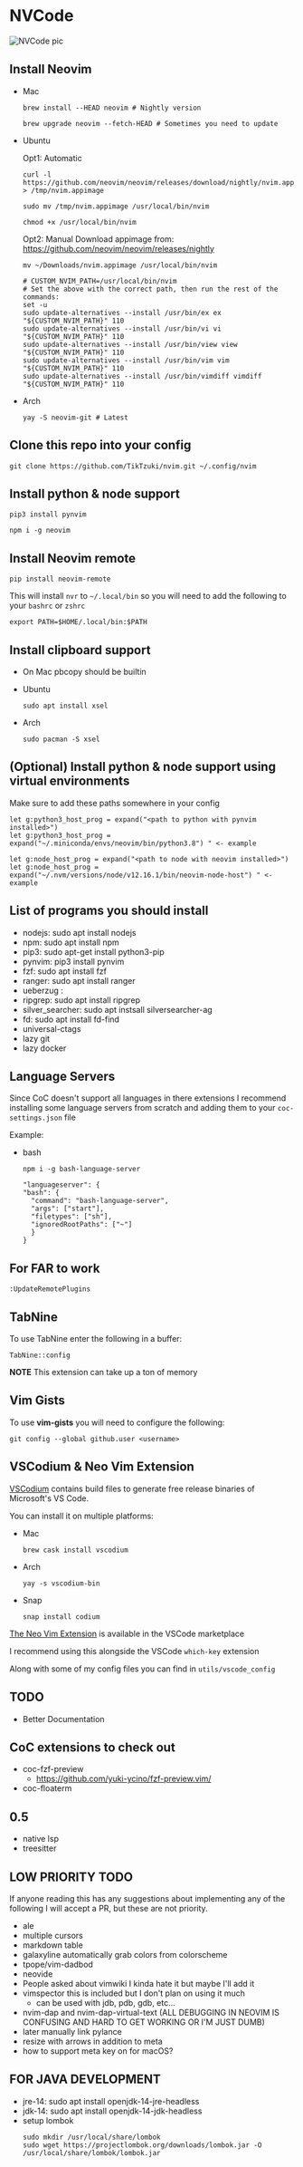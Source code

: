 # NVCode

![NVCode pic](./utils/images/nvim.png)

## Install Neovim

- Mac

  ```
  brew install --HEAD neovim # Nightly version

  brew upgrade neovim --fetch-HEAD # Sometimes you need to update
  ```

- Ubuntu

  Opt1: Automatic

  ```
  curl -l https://github.com/neovim/neovim/releases/download/nightly/nvim.appimage > /tmp/nvim.appimage

  sudo mv /tmp/nvim.appimage /usr/local/bin/nvim

  chmod +x /usr/local/bin/nvim
  ```

  Opt2: Manual
  Download appimage from:
  https://github.com/neovim/neovim/releases/nightly

  ```
  mv ~/Downloads/nvim.appimage /usr/local/bin/nvim

  # CUSTOM_NVIM_PATH=/usr/local/bin/nvim
  # Set the above with the correct path, then run the rest of the commands:
  set -u
  sudo update-alternatives --install /usr/bin/ex ex "${CUSTOM_NVIM_PATH}" 110
  sudo update-alternatives --install /usr/bin/vi vi "${CUSTOM_NVIM_PATH}" 110
  sudo update-alternatives --install /usr/bin/view view "${CUSTOM_NVIM_PATH}" 110
  sudo update-alternatives --install /usr/bin/vim vim "${CUSTOM_NVIM_PATH}" 110
  sudo update-alternatives --install /usr/bin/vimdiff vimdiff "${CUSTOM_NVIM_PATH}" 110
  ```

- Arch

  ```
  yay -S neovim-git # Latest
  ```

## Clone this repo into your config

```
git clone https://github.com/TikTzuki/nvim.git ~/.config/nvim
```

## Install python & node support

```
pip3 install pynvim
```

```
npm i -g neovim
```

## Install Neovim remote

```
pip install neovim-remote
```

This will install `nvr` to `~/.local/bin` so you will need to add the following to your `bashrc` or `zshrc`

```
export PATH=$HOME/.local/bin:$PATH
```

## Install clipboard support

- On Mac pbcopy should be builtin

- Ubuntu

  ```
  sudo apt install xsel
  ```

- Arch

  ```
  sudo pacman -S xsel
  ```

## (Optional) Install python & node support using virtual environments

Make sure to add these paths somewhere in your config

```
let g:python3_host_prog = expand("<path to python with pynvim installed>")
let g:python3_host_prog = expand("~/.miniconda/envs/neovim/bin/python3.8") " <- example

let g:node_host_prog = expand("<path to node with neovim installed>")
let g:node_host_prog = expand("~/.nvm/versions/node/v12.16.1/bin/neovim-node-host") " <- example
```

## List of programs you should install

- nodejs: sudo apt install nodejs
- npm: sudo apt install npm
- pip3: sudo apt-get install python3-pip
- pynvim: pip3 install pynvim
- fzf: sudo apt install fzf
- ranger: sudo apt install ranger
- ueberzug :
- ripgrep: sudo apt install ripgrep
- silver_searcher: sudo apt instsall silversearcher-ag
- fd: sudo apt install fd-find
- universal-ctags
- lazy git
- lazy docker

## Language Servers

Since CoC doesn't support all languages in there extensions
I recommend installing some language servers from scratch
and adding them to your `coc-settings.json` file

Example:

- bash

  `npm i -g bash-language-server`

  ```
  "languageserver": {
  "bash": {
    "command": "bash-language-server",
    "args": ["start"],
    "filetypes": ["sh"],
    "ignoredRootPaths": ["~"]
    }
  }
  ```

## For FAR to work

```
:UpdateRemotePlugins
```

## TabNine

To use TabNine enter the following in a buffer:

```
TabNine::config
```

**NOTE** This extension can take up a ton of memory

## Vim Gists

To use **vim-gists** you will need to configure the following:

```
git config --global github.user <username>
```

## VSCodium & Neo Vim Extension

[VSCodium](https://github.com/VSCodium/vscodium) contains build files to generate free release binaries of Microsoft's VS Code.

You can install it on multiple platforms:

- Mac

  ```
  brew cask install vscodium
  ```

- Arch

  ```
  yay -s vscodium-bin
  ```

- Snap

  ```
  snap install codium
  ```

[The Neo Vim Extension](https://github.com/asvetliakov/vscode-neovim) is available in the VSCode marketplace

I recommend using this alongside the VSCode `which-key` extension

Along with some of my config files you can find in `utils/vscode_config`

## TODO

- Better Documentation

## CoC extensions to check out

- coc-fzf-preview
  - https://github.com/yuki-ycino/fzf-preview.vim/
- coc-floaterm

## 0.5

- native lsp
- treesitter

## LOW PRIORITY TODO

If anyone reading this has any suggestions about implementing any of the following I will accept a PR, but these are not priority.

- ale
- multiple cursors
- markdown table
- galaxyline automatically grab colors from colorscheme
- tpope/vim-dadbod
- neovide
- People asked about vimwiki I kinda hate it but maybe I'll add it
- vimspector this is included but I don't plan on using it much
  - can be used with jdb, pdb, gdb, etc...
- nvim-dap and nvim-dap-virtual-text (ALL DEBUGGING IN NEOVIM IS CONFUSING AND HARD TO GET WORKING OR I'M JUST DUMB)
- later manually link pylance
- resize with arrows in addition to meta
- how to support meta key on for macOS?

## FOR JAVA DEVELOPMENT

- jre-14: sudo apt install openjdk-14-jre-headless
- jdk-14: sudo apt install openjdk-14-jdk-headless
- setup lombok
  ```
  sudo mkdir /usr/local/share/lombok
  sudo wget https://projectlombok.org/downloads/lombok.jar -O /usr/local/share/lombok/lombok.jar
  ```
